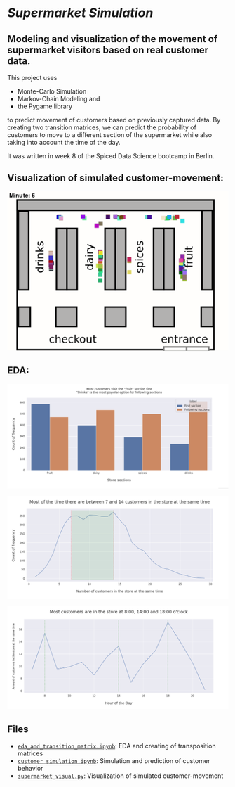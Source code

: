 # *Supermarket Simulation*
## Modeling and visualization of the movement of supermarket visitors based on real customer data.

This project uses

- Monte-Carlo Simulation
- Markov-Chain Modeling and
- the Pygame library

to predict movement of customers based on previously captured data. By creating two transition matrices, we can predict the probability of customers to move to a different section of the supermarket while also taking into account the time of the day.

It was written in week 8 of the Spiced Data Science bootcamp in Berlin.

## Visualization of simulated customer-movement:

![](img/supermarket.gif)


## EDA:

![](img/screenshot1.png)

![](img/screenshot2.png)

![](img/screenshot3.png)

## Files

- [`eda_and_transition_matrix.ipynb`](eda_and_transition_matrix.ipynb): EDA and creating of transposition matrices
- [`customer_simulation.ipynb`](customer_simulation.ipynb): Simulation and prediction of customer behavior
- [`supermarket_visual.py`](supermarket_visual.py): Visualization of simulated customer-movement
